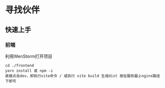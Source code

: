 # 寻找伙伴


## 快速上手

### 前端

利用WenStorm打开项目

```
cd ./frontend
yarn install 或 npm -i
直接点击dev，即执行vite命令 / 或执行 vite build 生成dist 放在服务器上nginx路径下即可
```